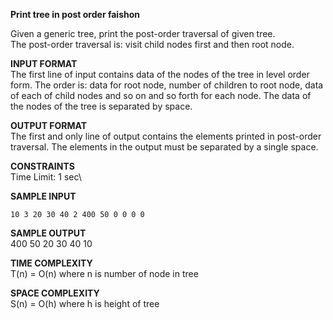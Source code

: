**Print tree in post order faishon**

Given a generic tree, print the post-order traversal of given tree.\
The post-order traversal is: visit child nodes first and then root node.

**INPUT FORMAT**\
The first line of input contains data of the nodes of the tree in level order form. The order is: data for root node, number of children to root node, data of each of child nodes and so on and so forth for each node. The data of the nodes of the tree is separated by space.

**OUTPUT FORMAT**\
The first and only line of output contains the elements printed in post-order traversal. The elements in the output must be separated by a single space.

**CONSTRAINTS**\
Time Limit: 1 sec\

**SAMPLE INPUT**
```
10 3 20 30 40 2 400 50 0 0 0 0
```

**SAMPLE OUTPUT**\
400 50 20 30 40 10

**TIME COMPLEXITY**\
T(n) = O(n) where n is number of node in tree

**SPACE COMPLEXITY**\
S(n) = O(h) where h is height of tree